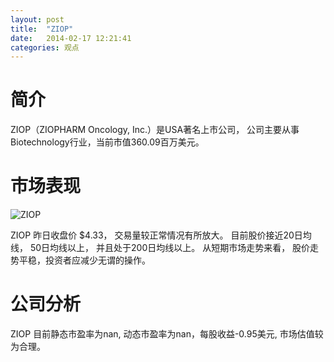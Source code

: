 ```yaml
---
layout: post
title:  "ZIOP"
date:   2014-02-17 12:21:41
categories: 观点
---
```


# 简介
ZIOP（ZIOPHARM Oncology, Inc.）是USA著名上市公司，
公司主要从事Biotechnology行业，当前市值360.09百万美元。

# 市场表现

![ZIOP](http://finviz.com/chart.ashx?t=ZIOP&ty=c&ta=1&p=d&s=l)

ZIOP 昨日收盘价 $4.33，
交易量较正常情况有所放大。
目前股价接近20日均线，
50日均线以上，
并且处于200日均线以上。
从短期市场走势来看，
股价走势平稳，投资者应减少无谓的操作。

# 公司分析
ZIOP 目前静态市盈率为nan, 动态市盈率为nan，每股收益-0.95美元,
市场估值较为合理。

